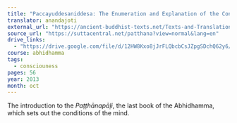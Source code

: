 ```yaml
---
title: "Paccayuddesaniddesa: The Enumeration and Explanation of the Conditions"
translator: anandajoti
external_url: "https://ancient-buddhist-texts.net/Texts-and-Translations/Short-Pieces/Paccayuddesaniddesa.htm"
source_url: "https://suttacentral.net/patthana?view=normal&lang=en"
drive_links:
  - "https://drive.google.com/file/d/12HW8Kxo8jJrFLQbcbCsJZpgSDchQ62y6/view?usp=sharing"
course: abhidhamma
tags:
  - consciouness
pages: 56
year: 2013
month: oct
---
```


The introduction to the _Paṭṭhānapāḷi_,  the last book of the Abhidhamma, which sets out the conditions of the mind.
